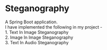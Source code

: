 # Steganography
A Spring Boot application.<br>I have implemented the following in my project - <br>   1. Text In Image Steganography<br>  2. Image In Image Steganography <br>3. Text In Audio Steganography
